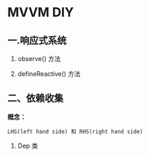 # MVVM DIY

## 一.响应式系统

  1. observe() 方法

  2. defineReactive() 方法


## 二、依赖收集

  **概念：**
  
    LHS(left hand side) 和 RHS(right hand side)


  1. Dep 类